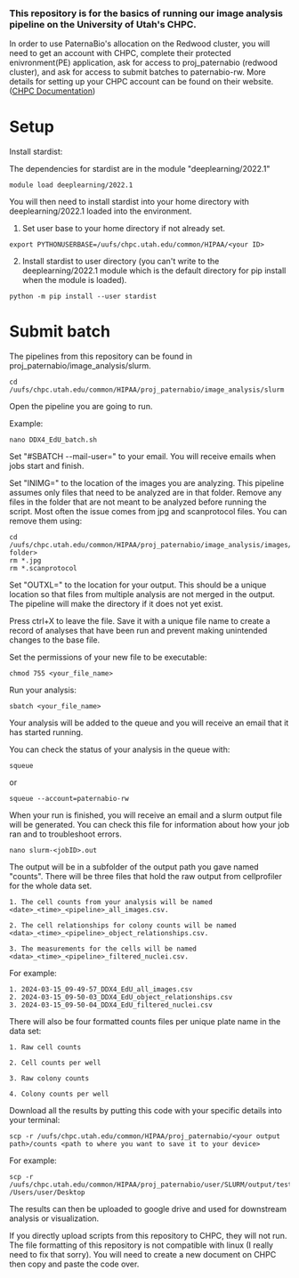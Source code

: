 ### This repository is for the basics of running our image analysis pipeline on the University of Utah's CHPC.

In order to use PaternaBio's allocation on the Redwood cluster, you will need to get an account with CHPC, complete their protected enivronment(PE) application, ask for access to proj_paternabio (redwood cluster), and ask for access to submit batches to paternabio-rw.
More details for setting up your CHPC account can be found on their website. ([CHPC Documentation](https://www.chpc.utah.edu/documentation/gettingstarted.php))

# Setup

Install stardist:

The dependencies for stardist are in the module "deeplearning/2022.1"
```
module load deeplearning/2022.1
```
You will then need to install stardist into your home directory with deeplearning/2022.1 loaded into the environment.
1. Set user base to your home directory if not already set.
```
export PYTHONUSERBASE=/uufs/chpc.utah.edu/common/HIPAA/<your ID>
```
2. Install stardist to user directory (you can't write to the deeplearning/2022.1 module which is the default directory for pip install when the module is loaded).
```
python -m pip install --user stardist
```

# Submit batch

The pipelines from this repository can be found in proj_paternabio/image_analysis/slurm.
```
cd /uufs/chpc.utah.edu/common/HIPAA/proj_paternabio/image_analysis/slurm
```

Open the pipeline you are going to run.

Example:
```
nano DDX4_EdU_batch.sh
```

Set "#SBATCH --mail-user=" to your email. You will receive emails when jobs start and finish.

Set "INIMG=" to the location of the images you are analyzing. This pipeline assumes only files that need to be analyzed are in that folder. Remove any files in the folder that are not meant to be analyzed before running the script. Most often the issue comes from jpg and scanprotocol files. You can remove them using:
```
cd /uufs/chpc.utah.edu/common/HIPAA/proj_paternabio/image_analysis/images/<your folder>
rm *.jpg
rm *.scanprotocol
```

Set "OUTXL=" to the location for your output. This should be a unique location so that files from multiple analysis are not merged in the output. The pipeline will make the directory if it does not yet exist.

Press ctrl+X to leave the file. Save it with a unique file name to create a record of analyses that have been run and prevent making unintended changes to the base file.

Set the permissions of your new file to be executable:
```
chmod 755 <your_file_name>
```

Run your analysis:
```
sbatch <your_file_name>
```

Your analysis will be added to the queue and you will receive an email that it has started running. 

You can check the status of your analysis in the queue with:
```
squeue
```
or
```
squeue --account=paternabio-rw
```

When your run is finished, you will receive an email and a slurm output file will be generated. You can check this file for information about how your job ran and to troubleshoot errors.
```
nano slurm-<jobID>.out
```

The output will be in a subfolder of the output path you gave named "counts". There will be three files that hold the raw output from cellprofiler for the whole data set. 

    1. The cell counts from your analysis will be named <date>_<time>_<pipeline>_all_images.csv.  

    2. The cell relationships for colony counts will be named <data>_<time>_<pipeline>_object_relationships.csv.
    
    3. The measurements for the cells will be named <data>_<time>_<pipeline>_filtered_nuclei.csv.
For example:

    1. 2024-03-15_09-49-57_DDX4_EdU_all_images.csv
    2. 2024-03-15_09-50-03_DDX4_EdU_object_relationships.csv
    3. 2024-03-15_09-50-04_DDX4_EdU_filtered_nuclei.csv
There will also be four formatted counts files per unique plate name in the data set:

    1. Raw cell counts
    
    2. Cell counts per well
    
    3. Raw colony counts
    
    4. Colony counts per well

Download all the results by putting this code with your specific details into your terminal:
```
scp -r /uufs/chpc.utah.edu/common/HIPAA/proj_paternabio/<your output path>/counts <path to where you want to save it to your device>
```
For example:
```
scp -r /uufs/chpc.utah.edu/common/HIPAA/proj_paternabio/user/SLURM/output/test_stardist/counts /Users/user/Desktop
```

The results can then be uploaded to google drive and used for downstream analysis or visualization.  

If you directly upload scripts from this repository to CHPC, they will not run. The file formatting of this repository is not compatible with linux (I really need to fix that sorry). You will need to create a new document on CHPC then copy and paste the code over.
